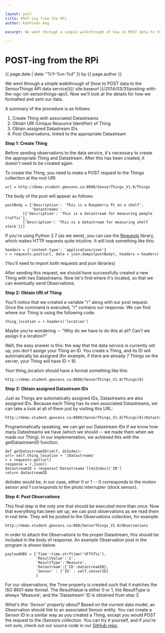 ```yaml
---

layout: post
title: POST-ing from the RPi
author: Kathleen Ang

excerpt: We went through a simple walkthrough of how to POST data to the SensorThings API data service. Now we'll look at the details for how we formatted and sent our data.

---
```

# POST-ing from the RPi
<p class='blog-post-meta'>{{ page.date | date: "%Y-%m-%d" }} by {{ page.author }}</p>

We went through a simple walkthrough of [how to POST data to the SensorThings API data service]({{ site.baseurl }}/2014/03/31/posting-with-the-ogc-iot-sensorthings-api/). Now we'll look at the details for how we formatted and sent our data.

A summary of the procedure is as follows:

1. Create Thing with associated Datastreams
2. Obtain URI (Unique Resource Identifier) of Thing
3. Obtain assigned Datastream IDs
4. Post Observations, linked to the appropriate Datastream

**Step 1: Create Thing**

Before sending observations to the data service, it's necessary to create the appropriate Thing and Datastream. After this has been created, it doesn't need to be created again.

To create the Thing, you need to make a POST request to the Things collection at the root URI:

    url = http://demo.student.geocens.ca:8080/SensorThings_V1.0/Things

The body of the post will appear as follows:

    postBody = {'Description': 'This is a Raspberry Pi on a shelf',
                'Datastreams':
     		[{'Description': 'This is a datastream for measuring people traffic'},
      		{'Description': 'This is a datastream for measuring shelf stock'}]}

If you're using Python 2.7 (as we were), you can use the [Requests](http://docs.python-requests.org/en/latest/) library, which makes HTTP requests quite intuitive. It will look something like this:

    headers = {'content-type': 'application/json'}
    r = requests.post(url, data = json.dumps(postBody), headers = headers)

(You'll need to import both requests and json libraries)

After sending this request, we should have successfully created a new Thing with two Datastreams. Now let's find where it's located, so that we can eventually send Observations.

**Step 2: Obtain URI of Thing**

You'll notice that we created a variable "r" along with our post request. Once the command is executed, "r" contains our response. We can find where our Thing is using the following code:

    thing_location = r.headers('location')

Maybe you're wondering -- "Why do we have to do this at all? Can't we assign it a location?"

Well, the easy answer is this: the way that the data service is currently set up, you don't assign your Thing an ID. You create a Thing, and its ID will automatically be assigned (for example, if there are already 7 Things on the server, your Thing will have ID = 8). 

Your thing_location should have a format something like this:

    http://demo.student.geocens.ca:8080/SensorThings_V1.0/Things(8)

**Step 3: Obtain assigned Datastream IDs**

Just as Things are automatically assigned IDs, Datastreams are also assigned IDs. Because each Thing has its own associated Datastreams, we can take a look at all of them just by visiting this URL:

    http://demo.student.geocens.ca:8080/SensorThings_V1.0/Things(8)/Datastreams

Programmatically speaking, we can get our Datastream IDs if we know how many Datastreams we have (which we should -- we made them when we made our Thing). In our implementation, we achieved this with the getDatastreamID function:

    def getDatastreamID(self, dsIndex):
    url= self.thing_location + '/Datastreams'
    r = requests.get(url)
    response = r.json()
    datastreamID = response['Datastreams'][dsIndex]['ID']
    return datastreamID

dsIndex would be, in our case, either 0 or 1 -- 0 corresponds to the motion sensor and 1 corresponds to the photo interrupter (stock sensor).

**Step 4: Post Observations**

This final step is the only one that should be executed more than once. Now that everything has been set up, we can post observations as we read them in real time. They will be posted to the Observations collection, for example:

    http://demo.student.geocens.ca:808/SensorThings_V1.0/Observations

In order to attach the Observations to the proper Datastream, this should be included in the body of response. An example Observation post in the program is shown below:

    payloadOBS = {'Time':time.strftime('%FT%T%z'),
                  'ResultValue':'1',
                  'ResultType':'Measure',
                  'Datastream':{'ID':datastreamID},
                  'Sensor' : {'ID' : self.sensorID}
                  }

For our observations, the Time property is created such that it matches the ISO 8601 date format. The ResultValue is either 0 or 1, the ResultType is always 'Measure', and the 'Datastream' ID is obtained from step 3. 

*What's this 'Sensor' property about?*
Based on the current data model, an Observation should link to an associated Sensor entity. You can create a Sensor ID in a similar way as you created a Thing, except you would POST the request to the /Sensors collection. You can try it yourself, and if you're not sure, check out our source code in our [GitHub repo](https://github.com/ThatGeoGuy/ENGO500/).
